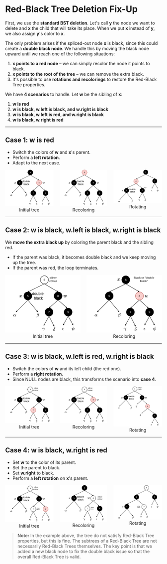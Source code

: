 # Red-Black Tree Deletion Fix-Up

First, we use the **standard BST deletion**. Let's call **y** the node we want to delete and **x** the child that will take its place. When we put **x** instead of **y**, we also assign **y**'s color to **x**.  

The only problem arises if the spliced-out node **x** is black, since this could create a **double black node**. We handle this by moving the black node upward until we reach one of the following situations:

1. **x points to a red node** – we can simply recolor the node it points to black.  
2. **x points to the root of the tree** – we can remove the extra black.  
3. It's possible to use **rotations and recolorings** to restore the Red-Black Tree properties.  

We have **4 scenarios** to handle. Let **w** be the sibling of **x**:

1. **w is red**  
2. **w is black, w.left is black, and w.right is black**  
3. **w is black, w.left is red, and w.right is black**  
4. **w is black, w.right is red**  

---

## Case 1: w is red

- Switch the colors of **w** and **x**'s parent.  
- Perform a **left rotation**.  
- Adapt to the next case.
<div style="display: flex; gap: 20px; align-items: flex-start;">
  <figure style="margin: 0;">
    <img src="img/delete1_1.png" alt="Initial tree2" width="250"/>
    <figcaption style="text-align: center;">Initial tree</figcaption>
  </figure>

  <figure style="margin: 0;">
    <img src="img/delete1_2.png" alt="rec2" width="250"/>
    <figcaption style="text-align: center;">Recoloring</figcaption>
  </figure>

  <figure style="margin: 0;">
    <img src="img/delete1_3.png" alt="f2" width="250"/>
    <figcaption style="text-align: center;">Rotating</figcaption>
  </figure>
</div>

---

## Case 2: w is black, w.left is black, w.right is black

We **move the extra black up** by coloring the parent black and the sibling red.  

- If the parent was black, it becomes double black and we keep moving up the tree.  
- If the parent was red, the loop terminates.

<div style="display: flex; gap: 20px; align-items: flex-start;">
  <figure style="margin: 0;">
    <img src="img/delete2_1.png" alt="Initial tree2" width="250"/>
    <figcaption style="text-align: center;">Initial tree</figcaption>
  </figure>

  <figure style="margin: 0;">
    <img src="img/delete2_2.png" alt="rec2" width="250"/>
    <figcaption style="text-align: center;">Recoloring</figcaption>
  </figure>
</div>

---

## Case 3: w is black, w.left is red, w.right is black

- Switch the colors of **w** and its left child (the red one).  
- Perform a **right rotation**.  
- Since NULL nodes are black, this transforms the scenario into **case 4**.

<div style="display: flex; gap: 20px; align-items: flex-start;">
  <figure style="margin: 0;">
    <img src="img/delete3_1.png" alt="Initial tree2" width="250"/>
    <figcaption style="text-align: center;">Initial tree</figcaption>
  </figure>

  <figure style="margin: 0;">
    <img src="img/delete3_2.png" alt="rec2" width="250"/>
    <figcaption style="text-align: center;">Recoloring</figcaption>
  </figure>

   <figure style="margin: 0;">
    <img src="img/delete3_3.png" alt="rec2" width="250"/>
    <figcaption style="text-align: center;">Rotating</figcaption>
  </figure>
</div>

---

## Case 4: w is black, w.right is red

- Set **w** to the color of its parent.  
- Set the parent to black.  
- Set **w.right** to black.  
- Perform a **left rotation** on **x**'s parent.

<div style="display: flex; gap: 20px; align-items: flex-start;">
  <figure style="margin: 0;">
    <img src="img/delete4_1.png" alt="Initial tree2" width="250"/>
    <figcaption style="text-align: center;">Initial tree</figcaption>
  </figure>

  <figure style="margin: 0;">
    <img src="img/delete4_2.png" alt="rec2" width="250"/>
    <figcaption style="text-align: center;">Recoloring</figcaption>
  </figure>

   <figure style="margin: 0;">
    <img src="img/delete4_3.png" alt="rec2" width="250"/>
    <figcaption style="text-align: center;">Rotating</figcaption>
  </figure>
</div>

> **Note:** In the example above, the tree do not satisfy Red-Black Tree properties, but this is fine. The subtrees of a Red-Black Tree are not necessarily Red-Black Trees themselves. The key point is that we added a new black node to fix the double black issue so that the overall Red-Black Tree is valid.
